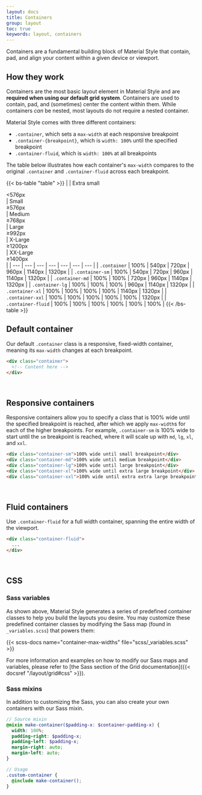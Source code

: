 ```yaml
---
layout: docs
title: Containers
group: layout
toc: true
keywords: layout, containers
---
```


<p class="fs-4 ms-0 mb-4 page-description">
 Containers are a fundamental building block of Material Style that contain, pad, and align your content within a given 
 device or viewport.
</p>

## How they work
Containers are the most basic layout element in Material Style and are **required when using our default grid system**. 
Containers are used to contain, pad, and (sometimes) center the content within them. While containers *can* be 
nested, most layouts do not require a nested container.

Material Style comes with three different containers:

- `.container`, which sets a `max-width` at each responsive breakpoint
- `.container-{breakpoint}`, which is `width: 100%` until the specified breakpoint
- `.container-fluid`, which is `width: 100%` at all breakpoints

The table below illustrates how each container's `max-width` compares to the original `.container` 
and `.container-fluid` across each breakpoint.

{{< bs-table "table" >}}
|  | Extra small<div class="fw-normal">&lt;576px</div> | Small<div class="fw-normal">&ge;576px</div> | Medium<div class="fw-normal">&ge;768px</div> | Large<div class="fw-normal">&ge;992px</div> | X-Large<div class="fw-normal">&ge;1200px</div> | XX-Large<div class="fw-normal">&ge;1400px</div> |
| --- | --- | --- | --- | --- | --- | --- |
| `.container` | <span class="text-body-secondary">100%</span> | 540px | 720px | 960px | 1140px | 1320px |
| `.container-sm` | <span class="text-body-secondary">100%</span> | 540px | 720px | 960px | 1140px | 1320px |
| `.container-md` | <span class="text-body-secondary">100%</span> | <span class="text-body-secondary">100%</span> | 720px | 960px | 1140px | 1320px |
| `.container-lg` | <span class="text-body-secondary">100%</span> | <span class="text-body-secondary">100%</span> | <span class="text-body-secondary">100%</span> | 960px | 1140px | 1320px |
| `.container-xl` | <span class="text-body-secondary">100%</span> | <span class="text-body-secondary">100%</span> | <span class="text-body-secondary">100%</span> | <span class="text-body-secondary">100%</span> | 1140px | 1320px |
| `.container-xxl` | <span class="text-body-secondary">100%</span> | <span class="text-body-secondary">100%</span> | <span class="text-body-secondary">100%</span> | <span class="text-body-secondary">100%</span> | <span class="text-body-secondary">100%</span> | 1320px |
| `.container-fluid` | <span class="text-body-secondary">100%</span> | <span class="text-body-secondary">100%</span> | <span class="text-body-secondary">100%</span> | <span class="text-body-secondary">100%</span> | <span class="text-body-secondary">100%</span> | <span class="text-body-secondary">100%</span> |
{{< /bs-table >}}

## Default container
Our default `.container` class is a responsive, fixed-width container, meaning its `max-width` changes at each 
breakpoint.

```html
<div class="container">
  <!-- Content here -->
</div>
```
<br>

## Responsive containers
Responsive containers allow you to specify a class that is 100% wide until the specified breakpoint is reached, 
after which we apply `max-width`s for each of the higher breakpoints. For example, `.container-sm` is 100% wide 
to start until the `sm` breakpoint is reached, where it will scale up with `md`, `lg`, `xl`, and `xxl`.

```html
<div class="container-sm">100% wide until small breakpoint</div>
<div class="container-md">100% wide until medium breakpoint</div>
<div class="container-lg">100% wide until large breakpoint</div>
<div class="container-xl">100% wide until extra large breakpoint</div>
<div class="container-xxl">100% wide until extra extra large breakpoint</div>
```
<br>

## Fluid containers
Use `.container-fluid` for a full width container, spanning the entire width of the viewport.

```html
<div class="container-fluid">
  ...
</div>
```
<br>

## CSS

### Sass variables

As shown above, Material Style generates a series of predefined container classes to help you build the layouts 
you desire. You may customize these predefined container classes by modifying the Sass map 
(found in `_variables.scss`) that powers them:

{{< scss-docs name="container-max-widths" file="scss/_variables.scss" >}}

For more information and examples on how to modify our Sass maps and variables, please refer to 
[the Sass section of the Grid documentation]({{< docsref "/layout/grid#css" >}}).

### Sass mixins

In addition to customizing the Sass, you can also create your own containers with our Sass mixin.

```scss
// Source mixin
@mixin make-container($padding-x: $container-padding-x) {
  width: 100%;
  padding-right: $padding-x;
  padding-left: $padding-x;
  margin-right: auto;
  margin-left: auto;
}

// Usage
.custom-container {
  @include make-container();
}
```